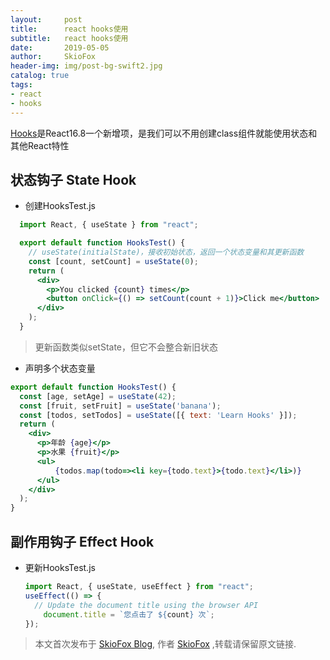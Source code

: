 ```yaml
---
layout:     post
title:      react hooks使用
subtitle:   react hooks使用
date:       2019-05-05
author:     SkioFox
header-img: img/post-bg-swift2.jpg
catalog: true
tags:
- react
- hooks
---
```


[Hooks](https://reactjs.org/docs/hooks-overview.html)是React16.8一个新增项，是我们可以不用创建class组件就能使用状态和其他React特性

## 状态钩子 State Hook


- 创建HooksTest.js

```jsx
  import React, { useState } from "react";

  export default function HooksTest() {
    // useState(initialState)，接收初始状态，返回一个状态变量和其更新函数
    const [count, setCount] = useState(0);
    return (
      <div>
        <p>You clicked {count} times</p>
        <button onClick={() => setCount(count + 1)}>Click me</button>
      </div>
    );
  }
```
> 更新函数类似setState，但它不会整合新旧状态

- 声明多个状态变量

```jsx
export default function HooksTest() {
  const [age, setAge] = useState(42);
  const [fruit, setFruit] = useState('banana');
  const [todos, setTodos] = useState([{ text: 'Learn Hooks' }]);
  return (
    <div>
      <p>年龄 {age}</p>
      <p>水果 {fruit}</p>
      <ul>
          {todos.map(todo=><li key={todo.text}>{todo.text}</li>)}
      </ul>
    </div>
  );
}
```
## 副作用钩子 Effect Hook

- 更新HooksTest.js

  ```jsx
  import React, { useState, useEffect } from "react";
  useEffect(() => {
  	// Update the document title using the browser API
      document.title = `您点击了 ${count} 次`;
  });
  ```


> 本文首次发布于 [SkioFox Blog](http://blog.skiofox.top), 作者 [SkioFox](https://github.com/LoverFancy/) ,转载请保留原文链接.